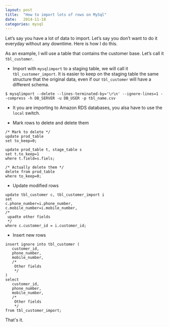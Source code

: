 ```yaml
---
layout: post
title:  "How to import lots of rows on MySql"
date:   2014-11-18
categories: mysql
---
```


Let’s say you have a lot of data to import. Let’s say you don’t want to do it everyday without any downtime. Here is how I do this.

As an example, I will use a table that contains the customer base. Let’s call it `tbl_customer`.

* Import with `mysqlimport` to a staging table, we will call it `tbl_customer_import`. It is easier to keep on the staging table the same structure that the original data, even if our `tbl_customer` will have a different schema.

```
$ mysqlimport --delete --lines-terminated-by='\r\n' --ignore-lines=1 --compress -h DB_SERVER -u DB_USER -p tbl_name.csv
```

* It you are importing to Amazon RDS databases, you alsa have to use the `local` switch.

* Mark rows to delete and delete them

```
/* Mark to delete */
update prod_table
set to_keep=0;
 
update prod_table t, stage_table s
set t.to_keep=1
where t.field=s.fiels;
 
/* Actually delete them */
delete from prod_table
where to_keep=0;
```

* Update modified rows

```
update tbl_customer c, tbl_customer_import i
set
c.phone_number=i.phone_number,
c.mobile_number=i.mobile_number,
/*
 upadte other fields
 */
where c.customer_id = i.customer_id;
```

* Insert new rows

```
insert ignore into tbl_customer (
   customer_id,
   phone_number,
   mobile_number,
   /*
    Other fields
    */
)
select
   customer_id,
   phone_number,
   mobile_number,
   /*
    Other fields
    */
from tbl_customer_import;
```

That's it.
